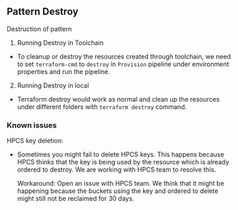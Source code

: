 ## Pattern Destroy 

Destruction of pattern 

1. Running Destroy in Toolchain
  - To cleanup or destroy the resources created through toolchain, we need to set `terraform-cmd` to `destroy` in `Provision` pipeline under environment properties and run the pipeline.
         
2. Running Destroy in local
  - Terraform destroy would work as normal and clean up the resources under different folders with `terraform destroy` command.


### Known issues

HPCS key deletion: 
 - Sometimes you might fail to delete HPCS keys. This happens because HPCS thinks that the key is being used by the resource which is already ordered to destroy. We are working with HPCS team to resolve this.
 
    Workaround: Open an issue with HPCS team. We think that it might be happening because the buckets using the key and ordered to delete might still not be reclaimed for 30 days.
 

